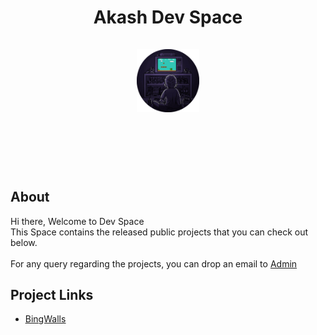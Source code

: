 <p>
    <h1 align="center">
        Akash Dev Space
        <br><br>
       <img src="https://github.com/weapon172946/weapon172946.github.io/blob/main/assets/logo.png" width="20%" alt="Logo"/>
    </h1>
</p>

<br><br><br><br>

## About
Hi there, Welcome to Dev Space<br>
This Space contains the released public projects that you can check out below.<br><br>
For any query regarding the projects, you can drop an email to [Admin](mailto:akash@oyeakash.tech)


## Project Links

* <a href="/docs/bingwalls/home"><u>BingWalls</u></a>
